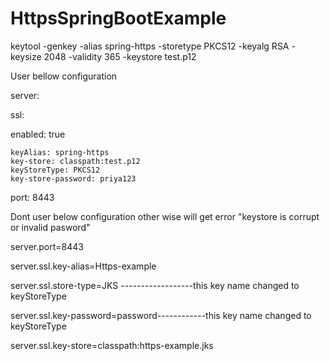 # HttpsSpringBootExample
keytool -genkey -alias spring-https -storetype PKCS12 -keyalg RSA -keysize 2048 -validity 365 -keystore test.p12

User bellow configuration

server:
  
  ssl:
  
  enabled: true

    keyAlias: spring-https
    key-store: classpath:test.p12
    keyStoreType: PKCS12
    key-store-password: priya123
    
  port: 8443
  
  
 Dont user below configuration other wise will get error  "keystore is corrupt or invalid pasword"
 
 server.port=8443
 
server.ssl.key-alias=Https-example

server.ssl.store-type=JKS ------------------this key name changed to keyStoreType

server.ssl.key-password=password------------this key name changed to keyStoreType

server.ssl.key-store=classpath:https-example.jks

